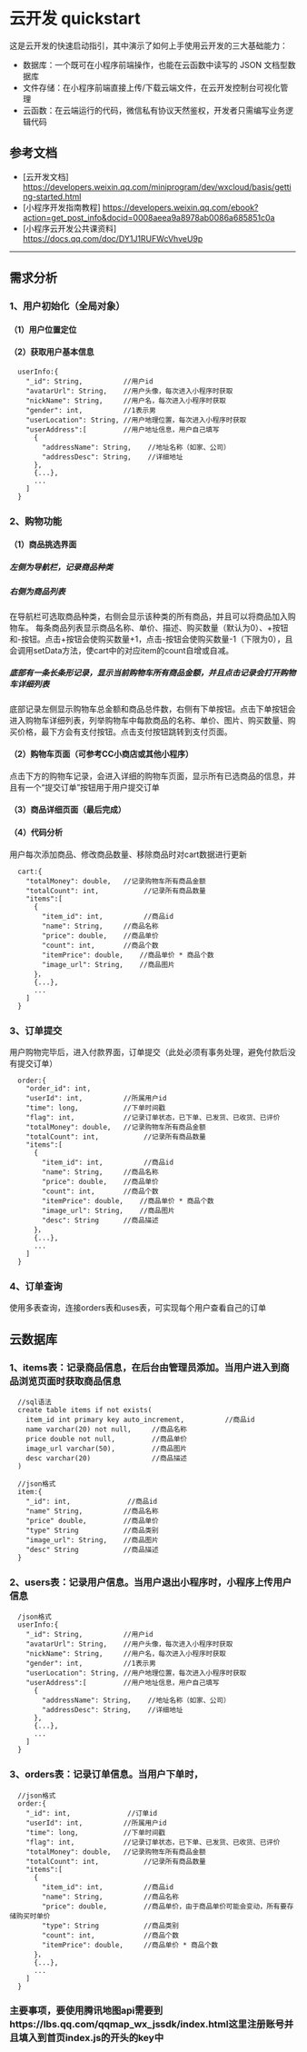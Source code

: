 # 云开发 quickstart

这是云开发的快速启动指引，其中演示了如何上手使用云开发的三大基础能力：

- 数据库：一个既可在小程序前端操作，也能在云函数中读写的 JSON 文档型数据库
- 文件存储：在小程序前端直接上传/下载云端文件，在云开发控制台可视化管理
- 云函数：在云端运行的代码，微信私有协议天然鉴权，开发者只需编写业务逻辑代码

## 参考文档

- [云开发文档] https://developers.weixin.qq.com/miniprogram/dev/wxcloud/basis/getting-started.html
- [小程序开发指南教程] https://developers.weixin.qq.com/ebook?action=get_post_info&docid=0008aeea9a8978ab0086a685851c0a
- [小程序云开发公共课资料] https://docs.qq.com/doc/DY1J1RUFWcVhveU9p
---

## 需求分析

### 1、用户初始化（全局对象）
#### （1）用户位置定位

#### （2）获取用户基本信息
```
  userInfo:{
    "_id": String,          //用户id
    "avatarUrl": String,    //用户头像，每次进入小程序时获取
    "nickName": String,     //用户名，每次进入小程序时获取
    "gender": int,          //1表示男
    "userLocation": String, //用户地理位置，每次进入小程序时获取
    "userAddress":[         //用户地址信息，用户自己填写
      {
        "addressName": String,    //地址名称（如家、公司）
        "addressDesc": String,    //详细地址
      },
      {...},
      ...
    ]
  }
```

### 2、购物功能
#### （1）商品挑选界面
##### 左侧为导航栏，记录商品种类
##### 右侧为商品列表
在导航栏可选取商品种类，右侧会显示该种类的所有商品，并且可以将商品加入购物车。
每条商品列表显示商品名称、单价、描述、购买数量（默认为0）、+按钮和-按钮。点击+按钮会使购买数量+1，点击-按钮会使购买数量-1（下限为0），且会调用setData方法，使cart中的对应item的count自增或自减。

##### 底部有一条长条形记录，显示当前购物车所有商品金额，并且点击记录会打开购物车详细列表
底部记录左侧显示购物车总金额和商品总件数，右侧有下单按钮。点击下单按钮会进入购物车详细列表，列举购物车中每款商品的名称、单价、图片、购买数量、购买价格，最下方会有支付按钮。点击支付按钮跳转到支付页面。

#### （2）购物车页面（可参考CC小商店或其他小程序）
点击下方的购物车记录，会进入详细的购物车页面，显示所有已选商品的信息，并且有一个“提交订单”按钮用于用户提交订单

#### （3）商品详细页面（最后完成）

#### （4）代码分析
用户每次添加商品、修改商品数量、移除商品时对cart数据进行更新
```
  cart:{
    "totalMoney": double,   //记录购物车所有商品金额
    "totalCount": int,           //记录所有商品数量
    "items":[
      {
        "item_id": int,          //商品id
        "name": String,     //商品名称
        "price": double,    //商品单价
        "count": int,       //商品个数
        "itemPrice": double,    //商品单价 * 商品个数
        "image_url": String,    //商品图片
      }，
      {...},
      ...
    ]
  }
```


### 3、订单提交
用户购物完毕后，进入付款界面，订单提交（此处必须有事务处理，避免付款后没有提交订单）

```
  order:{
    "order_id": int,
    "userId": int,          //所属用户id
    "time": long,           //下单时间戳
    "flag": int,            //记录订单状态，已下单、已发货、已收货、已评价
    "totalMoney": double,   //记录购物车所有商品金额
    "totalCount": int,           //记录所有商品数量
    "items":[
      {
        "item_id": int,          //商品id
        "name": String,     //商品名称
        "price": double,    //商品单价
        "count": int,       //商品个数
        "itemPrice": double,    //商品单价 * 商品个数
        "image_url": String,    //商品图片
        "desc": String      //商品描述
      }，
      {...},
      ...
    ]
  }
```


### 4、订单查询
使用多表查询，连接orders表和uses表，可实现每个用户查看自己的订单


## 云数据库
### 1、items表：记录商品信息，在后台由管理员添加。当用户进入到商品浏览页面时获取商品信息
```
  //sql语法
  create table items if not exists(
    item_id int primary key auto_increment,          //商品id
    name varchar(20) not null,     //商品名称
    price double not null,         //商品单价
    image_url varchar(50),         //商品图片
    desc varchar(20)               //商品描述
  )
```

```
  //json格式
  item:{
    "_id": int,              //商品id
    "name" String,          //商品名称
    "price" double,         //商品单价
    "type" String           //商品类别
    "image_url": String,    //商品图片
    "desc" String           //商品描述
  }
```

### 2、users表：记录用户信息。当用户退出小程序时，小程序上传用户信息
```
  /json格式
  userInfo:{
    "_id": String,          //用户id
    "avatarUrl": String,    //用户头像，每次进入小程序时获取
    "nickName": String,     //用户名，每次进入小程序时获取
    "gender": int,          //1表示男
    "userLocation": String, //用户地理位置，每次进入小程序时获取
    "userAddress":[         //用户地址信息，用户自己填写
      {
        "addressName": String,    //地址名称（如家、公司）
        "addressDesc": String,    //详细地址
      },
      {...},
      ...
    ]
  }
```

### 3、orders表：记录订单信息。当用户下单时，
```
  //json格式
  order:{
    "_id": int,              //订单id
    "userId": int,          //所属用户id
    "time": long,           //下单时间戳
    "flag": int,            //记录订单状态，已下单、已发货、已收货、已评价
    "totalMoney": double,   //记录购物车所有商品金额
    "totalCount": int,           //记录所有商品数量
    "items":[
      {
        "item_id": int,          //商品id
        "name": String,          //商品名称
        "price": double,         //商品单价，由于商品单价可能会变动，所有要存储购买时单价
        "type": String           //商品类别
        "count": int,            //商品个数
        "itemPrice": double,     //商品单价 * 商品个数
      }，
      {...},
      ...
    ]
  }
```

### 主要事项，要使用腾讯地图api需要到https://lbs.qq.com/qqmap_wx_jssdk/index.html这里注册账号并且填入到首页index.js的开头的key中
